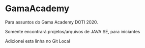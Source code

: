 # GamaAcademy
Para assuntos do Gama Academy DOTI 2020.

Somente encontrará projetos/arquivos de JAVA SE, para iniciantes

Adicionei esta linha no Git Local